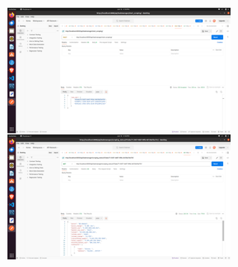 ![alt text](<assets/Screenshot from 2024-06-10 16-18-25.png>)
![alt text](<assets/Screenshot from 2024-06-10 16-18-29.png>)